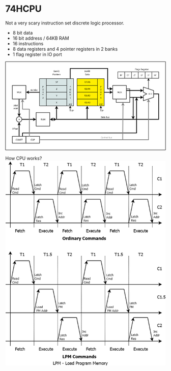 # 74HCPU

Not a very scary instruction set discrete logic processor.

* 8 bit data
* 16 bit address / 64KB RAM
* 16 instructions
* 8 data registers and 4 pointer registers in 2 banks
* 1 flag register in IO port

![CPU structure](./CPU2.1.png)

How CPU works?
![CPU tacts](./tacts.png)
